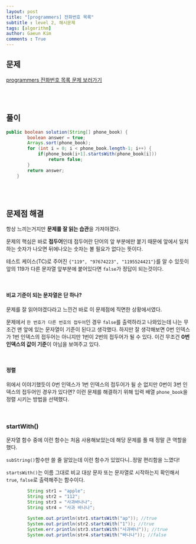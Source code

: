 ```yaml
---
layout: post
title: "[programmers] 전화번호 목록"
subtitle : level 2, 해시문제
tags: [algorithm]
author: Gaeun Kim
comments : True
---
```


<h2>문제</h2>

[programmers 전화번호 목록 문제 보러가기](https://programmers.co.kr/learn/courses/30/lessons/42577)

<br>

<br>

<h2>풀이</h2>

```java
public boolean solution(String[] phone_book) {
		boolean answer = true;
		Arrays.sort(phone_book);
		for (int i = 0; i < phone_book.length-1; i++) {
			if(phone_book[i+1].startsWith(phone_book[i]))
				return false;
		}
		return answer;
	}
```

<br>

<br>

<h2>문제점 해결</h2>

항상 느끼는거지만 **문제를 잘 읽는 습관**을 가져야겠다.

문제의 핵심은 바로 **접두어**인데 접두어란 단어의 앞 부분에만 붙기 때문에 앞에서 일치하는 숫자가 나오면 뒤에나오는 숫자는 볼 필요가 없다는 뜻이다.

테스트 케이스(TC)로 주어진 `{"119", "97674223", "1195524421"}`를 알 수 있듯이 앞의 119가 다른 문자열 앞부분에 붙어있다면 `false`가 정답이 되는것이다.

<br>

#### 비교 기준이 되는 문자열은 단 하나?

문제를 잘 읽어야겠다라고 느낀건 바로 이 문제점에 직면한 상황에서였다.

문제에서 `한 번호가 다른 번호의 접두어`인 경우 `false`를 출력하라고 나와있는데 나는 무조건 맨 앞에 있는 문자열이 기준이 된다고 생각했다. 하지만 잘 생각해보면 0번 인덱스가 1번 인덱스의 접두어는 아니지만 1번이 2번의 접두어가 될 수 있다. 이건 무조건 **0번 인덱스의 값이 기준**이 아님을 보여주고 있다.

<br>

#### 정렬

위에서 이야기했듯이 0번 인덱스가 1번 인덱스의 접두어가 될 순 없지만 0번이 3번 인덱스의 접두어인 경우가 있다면? 이런 문제를 해결하기 위해 입력 배열 `phone_book`을 정렬 시키는 방법을 선택했다.

<br>

<h3>startWith()</h3>

문자열 함수 중에 이런 함수는 처음 사용해보았는데 해당 문제를 풀 때 정말 큰 역할을 했다.

`subString()`함수만 쓸 줄 알았는데 이런 함수가 있었다니..정말 편리함을 느꼈다!

`startsWith()`는 이름 그대로 비교 대상 문자 또는 문자열로 시작하는지 확인해서 `true`, `false`로 출력해주는 함수이다.

```java
		String str1 = "apple";
		String str2 = "112";
		String str3 = "사과바나나";
		String str4 = "사과 바나나";
		
		System.out.println(str1.startsWith("ap")); //true
		System.out.println(str2.startsWith("1")); //true
		System.err.println(str3.startsWith("사과바나")); //true
		System.out.println(str4.startsWith("바나나")); //false
```

